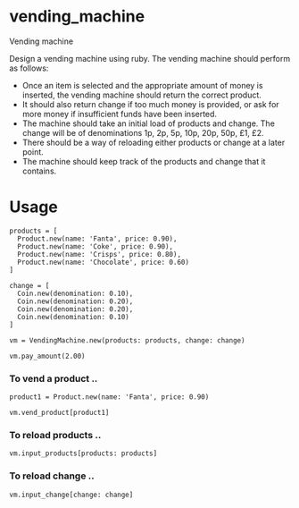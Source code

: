 # vending_machine
Vending machine

Design a vending machine using ruby. The vending machine should perform as follows:
- Once an item is selected and the appropriate amount of money is inserted, the vending machine should return the correct product.
- It should also return change if too much money is provided, or ask for more money if insufficient funds have been inserted.
- The machine should take an initial load of products and change. The change will be of denominations 1p, 2p, 5p, 10p, 20p, 50p, £1, £2.
- There should be a way of reloading either products or change at a later point.
- The machine should keep track of the products and change that it contains.


# Usage
```
products = [
  Product.new(name: 'Fanta', price: 0.90),
  Product.new(name: 'Coke', price: 0.90),
  Product.new(name: 'Crisps', price: 0.80),
  Product.new(name: 'Chocolate', price: 0.60)
]

change = [
  Coin.new(denomination: 0.10),
  Coin.new(denomination: 0.20),
  Coin.new(denomination: 0.20),
  Coin.new(denomination: 0.10)
]

vm = VendingMachine.new(products: products, change: change)

vm.pay_amount(2.00)
```

### To vend a product ..
```
product1 = Product.new(name: 'Fanta', price: 0.90)

vm.vend_product[product1]
```

### To reload products ..
```
vm.input_products[products: products]
```

### To reload change ..
```
vm.input_change[change: change]
```
